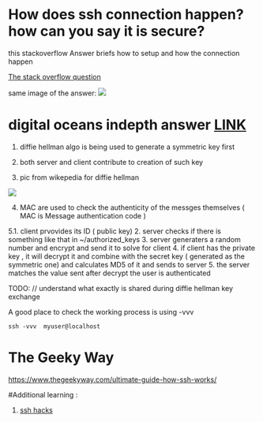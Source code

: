 # How does ssh connection happen? how can you say it is secure?

this stackoverflow Answer briefs how to setup and how the connection happen 

[The stack overflow question](https://serverfault.com/questions/935666/ssh-authentication-sequence-and-key-files-explain)

same image of the answer: 
![](https://i.stack.imgur.com/4cZbh.png)


# digital oceans indepth answer [LINK ](https://www.digitalocean.com/community/tutorials/understanding-the-ssh-encryption-and-connection-process#)


1. diffie hellman algo is being used to generate a symmetric key first
2. both server and client contribute to creation of such key 

3. pic from wikepedia for diffie hellman 

![](https://upload.wikimedia.org/wikipedia/commons/thumb/4/46/Diffie-Hellman_Key_Exchange.svg/500px-Diffie-Hellman_Key_Exchange.svg.png)

4. MAC are used to check the authenticity of the messges themselves ( MAC is Message authentication code ) 

5.1. client prvovides its ID ( public key) 
  2. server checks if there is something like that in ~/authorized_keys 
  3. server generaters a random number and encrypt and send it to solve for client 
  4. if client has the private key , it will decrypt it and combine with the secret key ( generated as the symmetric one) and calculates MD5 of it and sends to server
  5. the server matches the value sent after decrypt the user is authenticated 
  
  
  TODO: // understand what exactly is shared during diffie hellman key exchange 
  
  A good place to check the working process is using -vvv
 
  ```
  ssh -vvv  myuser@localhost 
  ```

# The Geeky Way
https://www.thegeekyway.com/ultimate-guide-how-ssh-works/


#Additional learning :
1. [ssh hacks](http://matt.might.net/articles/ssh-hacks/)



